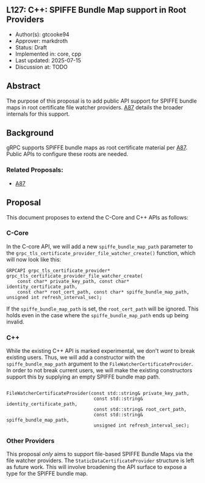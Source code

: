 L127: C++: SPIFFE Bundle Map support in Root Providers
----
* Author(s): gtcooke94
* Approver: markdroth
* Status: Draft
* Implemented in: core, cpp
* Last updated: 2025-07-15
* Discussion at: TODO

## Abstract

The purpose of this proposal is to add public API support for SPIFFE bundle maps in root certificate file watcher providers. [A87] details the broader internals for this support.

## Background

gRPC supports SPIFFE bundle maps as root certificate material per [A87]. Public APIs to configure these roots are needed.

### Related Proposals:
* [A87]

[A87]: A87-mtls-spiffe-support.md

## Proposal

This document proposes to extend the C-Core and C++ APIs as follows:


### C-Core
In the C-core API, we will add a new `spiffe_bundle_map_path` parameter to the `grpc_tls_certificate_provider_file_watcher_create()` function, which will now look like this:

```
GRPCAPI grpc_tls_certificate_provider*
grpc_tls_certificate_provider_file_watcher_create(
    const char* private_key_path, const char* identity_certificate_path,
    const char* root_cert_path, const char* spiffe_bundle_map_path, unsigned int refresh_interval_sec);
```

If the `spiffe_bundle_map_path` is set, the `root_cert_path` will be ignored. This holds even in the case where the `spiffe_bundle_map_path` ends up being invalid.

### C++
While the existing C++ API is marked experimental, we don't _want_ to break existing users. Thus, we will add a constructor with the `spiffe_bundle_map_path` argument to the `FileWatcherCertificateProvider`.
In order to not break current users, we will make the existing constructors support this by supplying an empty SPIFFE bundle map path.
```

FileWatcherCertificateProvider(const std::string& private_key_path,
                                const std::string& identity_certificate_path,
                                const std::string& root_cert_path,
                                const std::string& spiffe_bundle_map_path,
                                unsigned int refresh_interval_sec);
```

### Other Providers
This proposal _only_ aims to support file-based SPIFFE Bundle Maps via the file watcher providers. The `StaticDataCertificateProvider` structure is left as future work. This will involve broadening the API surface to expose a type for the SPIFFE bundle map.